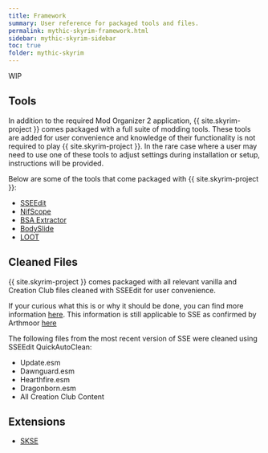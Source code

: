 ```yaml
---
title: Framework
summary: User reference for packaged tools and files.
permalink: mythic-skyrim-framework.html
sidebar: mythic-skyrim-sidebar
toc: true
folder: mythic-skyrim
---
```


<span class="label label-warning">WIP</span>


## Tools

In addition to the required Mod Organizer 2 application, {{ site.skyrim-project }} comes packaged with a full suite of modding tools. These tools are added for user convenience and knowledge of their functionality is not required to play {{ site.skyrim-project }}. In the rare case where a user may need to use one of these tools to adjust settings during installation or setup, instructions will be provided.

Below are some of the tools that come packaged with {{ site.skyrim-project }}:
- [SSEEdit](https://www.nexusmods.com/skyrimspecialedition/mods/164)
- [NifScope](https://github.com/niftools/nifskope/releases)
- [BSA Extractor](https://www.nexusmods.com/skyrimspecialedition/mods/974/?tab=description)
- [BodySlide](https://www.nexusmods.com/skyrimspecialedition/mods/201)
- [LOOT](https://loot.github.io/)


## Cleaned Files

{{ site.skyrim-project }} comes packaged with all relevant vanilla and Creation Club files cleaned with SSEEdit for user convenience.

If your curious what this is or why it should be done, you can find more information [here](https://cs.elderscrolls.com/index.php?title=TES4Edit_Cleaning_Guide#Why_Clean.3F_Summary). This information is still applicable to SSE as confirmed by Arthmoor [here](https://www.reddit.com/r/skyrimmods/comments/5xre7n/comment/del8voc/?utm_source=share&utm_medium=web2x&context=3)

The following files from the most recent version of SSE were cleaned using SSEEdit QuickAutoClean:
- Update.esm
- Dawnguard.esm
- Hearthfire.esm
- Dragonborn.esm
- All Creation Club Content


## Extensions
- [SKSE](https://skse.silverlock.org/)
